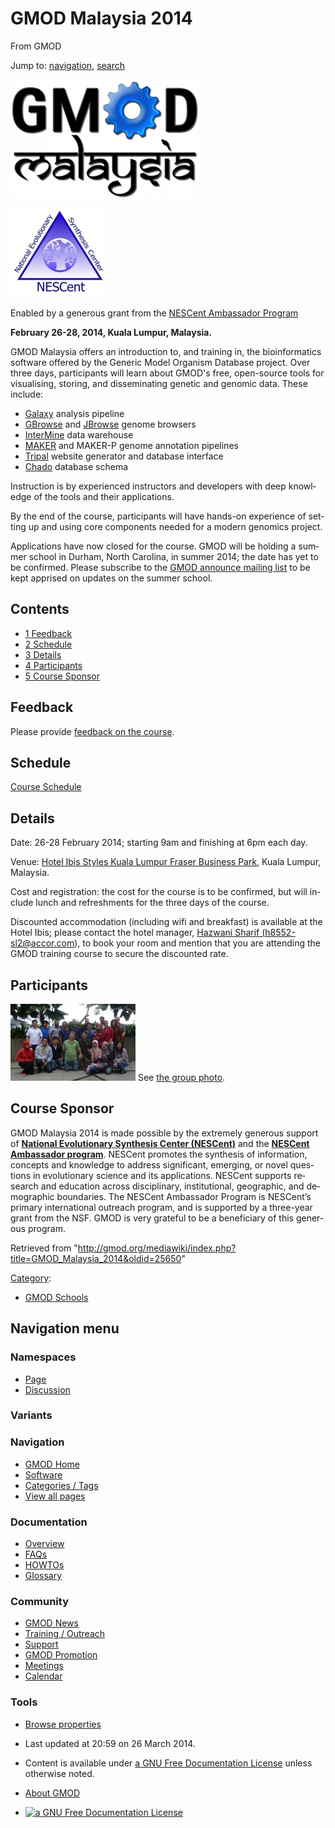 <div id="mw-page-base" class="noprint">

</div>

<div id="mw-head-base" class="noprint">

</div>

<div id="content" class="mw-body" role="main">

<span id="top"></span>

<div id="mw-js-message" style="display:none;">

</div>



# <span dir="auto">GMOD Malaysia 2014</span>

<div id="bodyContent">

<div id="siteSub">

From GMOD

</div>

<div id="contentSub">

</div>

<div id="jump-to-nav" class="mw-jump">

Jump to: [navigation](#mw-navigation), [search](#p-search)

</div>

<div id="mw-content-text" class="mw-content-ltr" lang="en" dir="ltr">

<div class="floatright">

<a href="File:GMOD-malaysia.png" class="image"><img
src="../mediawiki/images/thumb/a/a3/GMOD-malaysia.png/300px-GMOD-malaysia.png"
srcset="../mediawiki/images/thumb/a/a3/GMOD-malaysia.png/450px-GMOD-malaysia.png 1.5x, ../mediawiki/images/thumb/a/a3/GMOD-malaysia.png/600px-GMOD-malaysia.png 2x"
width="300" height="190" alt="GMOD-malaysia.png" /></a>

</div>

<div class="sponsorbox">

<div class="floatleft">

<a href="http://nescent.org" rel="nofollow" title="NESCent"><img
src="../mediawiki/images/3/3a/NESCentLogo152.jpg" width="152"
height="141" alt="NESCent" /></a>

</div>

<div class="sponsortext">

Enabled by a generous grant from the
<a href="http://ambassadors.nescent.org/" class="external text"
rel="nofollow">NESCent Ambassador Program</a>

</div>

</div>

**February 26-28, 2014, Kuala Lumpur, Malaysia.**

GMOD Malaysia offers an introduction to, and training in, the
bioinformatics software offered by the Generic Model Organism Database
project. Over three days, participants will learn about GMOD's free,
open-source tools for visualising, storing, and disseminating genetic
and genomic data. These include:

- [Galaxy](Galaxy.1 "Galaxy") analysis pipeline
- [GBrowse](GBrowse.1 "GBrowse") and [JBrowse](JBrowse.1 "JBrowse")
  genome browsers
- [InterMine](InterMine "InterMine") data warehouse
- [MAKER](MAKER.1 "MAKER") and MAKER-P genome annotation pipelines
- [Tripal](Tripal.1 "Tripal") website generator and database interface
- <a href="Chado" class="mw-redirect" title="Chado">Chado</a> database
  schema

Instruction is by experienced instructors and developers with deep
knowledge of the tools and their applications.

By the end of the course, participants will have hands-on experience of
setting up and using core components needed for a modern genomics
project.

Applications have now closed for the course. GMOD will be holding a
summer school in Durham, North Carolina, in summer 2014; the date has
yet to be confirmed. Please subscribe to the
<a href="https://lists.sourceforge.net/lists/listinfo/gmod-announce"
class="external text" rel="nofollow">GMOD announce mailing list</a> to
be kept apprised on updates on the summer school.

<div id="toc" class="toc">

<div id="toctitle">

## Contents

</div>

- [<span class="tocnumber">1</span>
  <span class="toctext">Feedback</span>](#Feedback)
- [<span class="tocnumber">2</span>
  <span class="toctext">Schedule</span>](#Schedule)
- [<span class="tocnumber">3</span>
  <span class="toctext">Details</span>](#Details)
- [<span class="tocnumber">4</span>
  <span class="toctext">Participants</span>](#Participants)
- [<span class="tocnumber">5</span> <span class="toctext">Course
  Sponsor</span>](#Course_Sponsor)

</div>

## <span id="Feedback" class="mw-headline">Feedback</span>

Please provide <a
href="https://docs.google.com/forms/d/1BB1PUjlEH7NGcUVIWbDC2FBfu1DGMBILARzVNJdzw_4/viewform"
class="external text" rel="nofollow">feedback on the course</a>.

## <span id="Schedule" class="mw-headline">Schedule</span>

[Course
Schedule](GMOD_Malaysia_2014/Schedule "GMOD Malaysia 2014/Schedule")

## <span id="Details" class="mw-headline">Details</span>

Date: 26-28 February 2014; starting 9am and finishing at 6pm each day.

Venue: <a
href="http://www.ibis.com/gb/hotel-8552-ibis-styles-kuala-lumpur-fraser-business-park/index.shtml"
class="external text" rel="nofollow">Hotel Ibis Styles Kuala Lumpur
Fraser Business Park</a>, Kuala Lumpur, Malaysia.

Cost and registration: the cost for the course is to be confirmed, but
will include lunch and refreshments for the three days of the course.

Discounted accommodation (including wifi and breakfast) is available at
the Hotel Ibis; please contact the hotel manager,
<a href="mailto:h8552-sl2@accor.com" class="external text"
rel="nofollow">Hazwani Sharif (h8552-sl2@accor.com)</a>, to book your
room and mention that you are attending the GMOD training course to
secure the discounted rate.

  

## <span id="Participants" class="mw-headline">Participants</span>

<a href="File:GMODMalaysia2014GroupPhoto.jpg" class="image"><img
src="../mediawiki/images/thumb/7/74/GMODMalaysia2014GroupPhoto.jpg/200px-GMODMalaysia2014GroupPhoto.jpg"
srcset="../mediawiki/images/thumb/7/74/GMODMalaysia2014GroupPhoto.jpg/300px-GMODMalaysia2014GroupPhoto.jpg 1.5x, ../mediawiki/images/thumb/7/74/GMODMalaysia2014GroupPhoto.jpg/400px-GMODMalaysia2014GroupPhoto.jpg 2x"
width="200" height="123" alt="GMODMalaysia2014GroupPhoto.jpg" /></a> See
<a href="../mediawiki/images/7/74/GMODMalaysia2014GroupPhoto.jpg"
class="internal" title="GMODMalaysia2014GroupPhoto.jpg">the group
photo</a>.

## <span id="Course_Sponsor" class="mw-headline">Course Sponsor</span>

GMOD Malaysia 2014 is made possible by the extremely generous support of
**<a href="http://nescent.org" class="external text"
rel="nofollow">National Evolutionary Synthesis Center (NESCent)</a>**
and the
**<a href="http://ambassadors.nescent.org/" class="external text"
rel="nofollow">NESCent Ambassador program</a>**. NESCent promotes the
synthesis of information, concepts and knowledge to address significant,
emerging, or novel questions in evolutionary science and its
applications. NESCent supports research and education across
disciplinary, institutional, geographic, and demographic boundaries. The
NESCent Ambassador Program is NESCent’s primary international outreach
program, and is supported by a three-year grant from the NSF. GMOD is
very grateful to be a beneficiary of this generous program.

</div>

<div class="printfooter">

Retrieved from
"<http://gmod.org/mediawiki/index.php?title=GMOD_Malaysia_2014&oldid=25650>"

</div>

<div id="catlinks" class="catlinks">

<div id="mw-normal-catlinks" class="mw-normal-catlinks">

[Category](Special:Categories "Special:Categories"):

- [GMOD Schools](Category:GMOD_Schools "Category:GMOD Schools")

</div>

</div>

<div class="visualClear">

</div>

</div>

</div>

<div id="mw-navigation">

## Navigation menu

<div id="mw-head">



<div id="left-navigation">

<div id="p-namespaces" class="vectorTabs" role="navigation"
aria-labelledby="p-namespaces-label">

### Namespaces

- <span id="ca-nstab-main"><a href="GMOD_Malaysia_2014.1" accesskey="c"
  title="View the content page [c]">Page</a></span>
- <span id="ca-talk"><a
  href="http://gmod.org/mediawiki/index.php?title=Talk:GMOD_Malaysia_2014&amp;action=edit&amp;redlink=1"
  accesskey="t"
  title="Discussion about the content page [t]">Discussion</a></span>

</div>

<div id="p-variants" class="vectorMenu emptyPortlet" role="navigation"
aria-labelledby="p-variants-label">

### 

### Variants[](#)

<div class="menu">

</div>

</div>

</div>

<div id="right-navigation">





</div>



</div>

</div>

</div>

<div id="mw-panel">

<div id="p-logo" role="banner">

<a href="Main_Page"
style="background-image: url(../images/GMOD-cogs.png);"
title="Visit the main page"></a>

</div>

<div id="p-Navigation" class="portal" role="navigation"
aria-labelledby="p-Navigation-label">

### Navigation

<div class="body">

- <span id="n-GMOD-Home">[GMOD Home](Main_Page)</span>
- <span id="n-Software">[Software](GMOD_Components)</span>
- <span id="n-Categories-.2F-Tags">[Categories /
  Tags](Categories)</span>
- <span id="n-View-all-pages">[View all pages](Special:AllPages)</span>

</div>

</div>

<div id="p-Documentation" class="portal" role="navigation"
aria-labelledby="p-Documentation-label">

### Documentation

<div class="body">

- <span id="n-Overview">[Overview](Overview)</span>
- <span id="n-FAQs">[FAQs](Category:FAQ)</span>
- <span id="n-HOWTOs">[HOWTOs](Category:HOWTO)</span>
- <span id="n-Glossary">[Glossary](Glossary)</span>

</div>

</div>

<div id="p-Community" class="portal" role="navigation"
aria-labelledby="p-Community-label">

### Community

<div class="body">

- <span id="n-GMOD-News">[GMOD News](GMOD_News)</span>
- <span id="n-Training-.2F-Outreach">[Training /
  Outreach](Training_and_Outreach)</span>
- <span id="n-Support">[Support](Support)</span>
- <span id="n-GMOD-Promotion">[GMOD Promotion](GMOD_Promotion)</span>
- <span id="n-Meetings">[Meetings](Meetings)</span>
- <span id="n-Calendar">[Calendar](Calendar)</span>

</div>

</div>

<div id="p-tb" class="portal" role="navigation"
aria-labelledby="p-tb-label">

### Tools

<div class="body">


- <span id="t-smwbrowselink"><a href="Special:Browse/GMOD_Malaysia_2014" rel="smw-browse">Browse
  properties</a></span>


</div>

</div>

</div>

</div>

<div id="footer" role="contentinfo">

- <span id="footer-info-lastmod">Last updated at 20:59 on 26 March
  2014.</span>
<!-- - <span id="footer-info-viewcount">118,791 page views.</span> -->
- <span id="footer-info-copyright">Content is available under
  <a href="http://www.gnu.org/licenses/fdl-1.3.html" class="external"
  rel="nofollow">a GNU Free Documentation License</a> unless otherwise
  noted.</span>

<!-- -->

- <span id="footer-places-about">[About
  GMOD](GMOD:About "GMOD:About")</span>

<!-- -->

- <span id="footer-copyrightico">[<img src="http://www.gnu.org/graphics/gfdl-logo-small.png" width="88"
  height="31" alt="a GNU Free Documentation License" />](http://www.gnu.org/licenses/fdl-1.3.html)</span>




</div>
